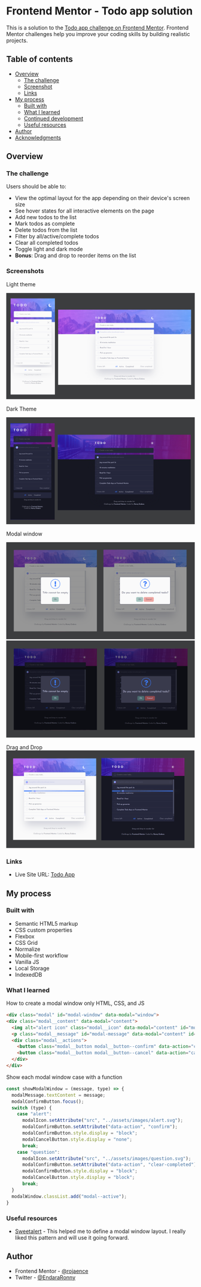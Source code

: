 # Frontend Mentor - Todo app solution

This is a solution to the [Todo app challenge on Frontend Mentor](https://www.frontendmentor.io/challenges/todo-app-Su1_KokOW). Frontend Mentor challenges help you improve your coding skills by building realistic projects. 

## Table of contents

- [Overview](#overview)
  - [The challenge](#the-challenge)
  - [Screenshot](#screenshot)
  - [Links](#links)
- [My process](#my-process)
  - [Built with](#built-with)
  - [What I learned](#what-i-learned)
  - [Continued development](#continued-development)
  - [Useful resources](#useful-resources)
- [Author](#author)
- [Acknowledgments](#acknowledgments)

## Overview

### The challenge

Users should be able to:

- View the optimal layout for the app depending on their device's screen size
- See hover states for all interactive elements on the page
- Add new todos to the list
- Mark todos as complete
- Delete todos from the list
- Filter by all/active/complete todos
- Clear all completed todos
- Toggle light and dark mode
- **Bonus**: Drag and drop to reorder items on the list

### Screenshots

Light theme

![](./assets/screenshots/light-main-screenshot.png)  

Dark Theme  

![](./assets/screenshots/dark-main-screenshot.png)  

Modal window  

![](./assets/screenshots/light-modal-screenshot.png)  
![](./assets/screenshots/dark-modal-screenshot.png)  

Drag and Drop  
![](./assets/screenshots/drag-screenshot.png)  

### Links

- Live Site URL: [Todo App](https://rojaence.github.io/FrontendMentor-Challenges/todo-app/)

## My process

### Built with

- Semantic HTML5 markup
- CSS custom properties
- Flexbox
- CSS Grid
- Normalize
- Mobile-first workflow
- Vanilla JS
- Local Storage
- IndexedDB

### What I learned

How to create a modal window only HTML, CSS, and JS

```html
<div class="modal" id="modal-window" data-modal="window">
<div class="modal__content" data-modal="content">
  <img alt="alert icon" class="modal__icon" data-modal="content" id="modal-icon">
  <p class="modal__message" id="modal-message" data-modal="content" id="modal-message"></p>
  <div class="modal__actions">
    <button class="modal__button modal__button--confirm" data-action="confirm" id="modal-button-confirm">Ok</button>
    <button class="modal__button modal__button--cancel" data-action="cancel" id="modal-button-cancel">Cancel</button>
  </div>
</div>
```
  
Show each modal window case with a function  
```js
const showModalWindow = (message, type) => {
  modalMessage.textContent = message;
  modalConfirmButton.focus();
  switch (type) {
    case "alert":
      modalIcon.setAttribute("src", "../assets/images/alert.svg");
      modalConfirmButton.setAttribute("data-action", "confirm");
      modalConfirmButton.style.display = "block";
      modalCancelButton.style.display = "none";
      break;
    case "question":
      modalIcon.setAttribute("src", "../assets/images/question.svg");
      modalConfirmButton.setAttribute("data-action", "clear-completed");
      modalConfirmButton.style.display = "block";
      modalCancelButton.style.display = "block";
      break;
  }
  modalWindow.classList.add("modal--active");
}
```

### Useful resources

- [Sweetalert](https://sweetalert2.github.io/) - This helped me to define a modal window layout. I really liked this pattern and will use it going forward.

## Author

- Frontend Mentor - [@rojaence](https://www.frontendmentor.io/profile/rojaence)
- Twitter - [@EndaraRonny](https://www.twitter.com/EndaraRonny)
